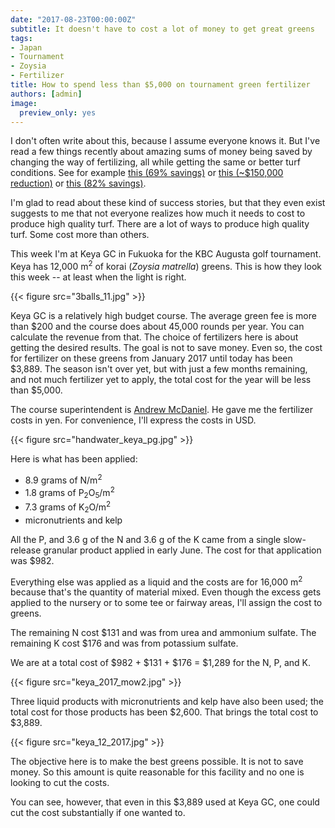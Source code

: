```yaml
---
date: "2017-08-23T00:00:00Z"
subtitle: It doesn't have to cost a lot of money to get great greens
tags:
- Japan
- Tournament
- Zoysia
- Fertilizer
title: How to spend less than $5,000 on tournament green fertilizer
authors: [admin]
image:
  preview_only: yes
---
```


I don't often write about this, because I assume everyone knows it. But I've read a few things recently about amazing sums of money being saved by changing the way of fertilizing, all while getting the same or better turf conditions. See for example [this (69% savings)](https://www.bradrevillturf.com/goingagainstthegrain/23/5/2017/mlsn-nikanti-gc-reducing-expenses-and-inputs-since-2016) or [this (~$150,000 reduction)](http://www.blog.asianturfgrass.com/2017/01/this-is-one-more-post-the-financial-controllers-might-not-want-to-see.html) or [this (82% savings)](http://www.asianturfgrass.com/2017-07-05-saving-82-percent-gsr/). 

I'm glad to read about these kind of success stories, but that they even exist suggests to me that not everyone realizes how much it needs to cost to produce high quality turf. There are a lot of ways to produce high quality turf. Some cost more than others.

This week I'm at Keya GC in Fukuoka for the KBC Augusta golf tournament. Keya has 12,000 m<sup>2</sup> of korai (*Zoysia matrella*) greens. This is how they look this week -- at least when the light is right.

{{< figure src="3balls_11.jpg" >}}

Keya GC is a relatively high budget course. The average green fee is more than $200 and the course does about 45,000 rounds per year. You can calculate the revenue from that. The choice of fertilizers here is about getting the desired results. The goal is not to save money. Even so, the cost for fertilizer on these greens from January 2017 until today has been $3,889. The season isn't over yet, but with just a few months remaining, and not much fertilizer yet to apply, the total cost for the year will be less than $5,000.

The course superintendent is [Andrew McDaniel](https://twitter.com/drumcturf). He gave me the fertilizer costs in yen. For convenience, I'll express the costs in USD.

{{< figure src="handwater_keya_pg.jpg" >}}

Here is what has been applied:

* 8.9 grams of N/m<sup>2</sup>
* 1.8 grams of P<sub>2</sub>O<sub>5</sub>/m<sup>2</sup>
* 7.3 grams of K<sub>2</sub>O/m<sup>2</sup>
* micronutrients and kelp

All the P, and 3.6 g of the N and 3.6 g of the K came from a single slow-release granular product applied in early June. The cost for that application was $982.

Everything else was applied as a liquid and the costs are for 16,000 m<sup>2</sup> because that's the quantity of material mixed. Even though the excess gets applied to the nursery or to some tee or fairway areas, I'll assign the cost to greens.

The remaining N cost $131 and was from urea and ammonium sulfate. The remaining K cost $176 and was from potassium sulfate. 

We are at a total cost of $982 + $131 + $176 = $1,289 for the N, P, and K.

{{< figure src="keya_2017_mow2.jpg" >}}

Three liquid products with micronutrients and kelp have also been used; the total cost for those products has been $2,600. That brings the total cost to $3,889.

{{< figure src="keya_12_2017.jpg" >}}

The objective here is to make the best greens possible. It is not to save money. So this amount is quite reasonable for this facility and no one is looking to cut the costs. 

You can see, however, that even in this $3,889 used at Keya GC, one could cut the cost substantially if one wanted to. 







